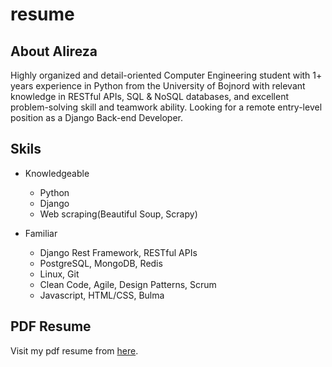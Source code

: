 # resume

## About Alireza
Highly organized and detail-oriented Computer Engineering student with 1+ years experience in Python from the University of ‌Bojnord with relevant knowledge in RESTful APIs, SQL & NoSQL databases, and excellent problem-solving skill and teamwork ability. Looking for a remote entry-level position as a Django Back-end Developer.

## Skils

- Knowledgeable
	- Python
	- Django
	- Web scraping(Beautiful Soup, Scrapy)

- Familiar
	- Django Rest Framework, RESTful APIs
	- PostgreSQL, MongoDB, Redis
	- Linux, Git
	- Clean Code, Agile, Design Patterns, Scrum
	- Javascript, HTML/CSS, Bulma

## PDF Resume
Visit my pdf resume from [here](https://alireza-gerami.github.io/resume/).

